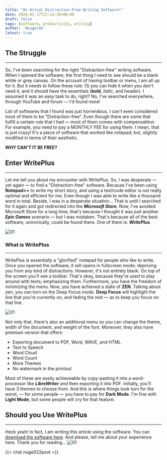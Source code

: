 ```yaml
---
title: "An Actual Distraction-Free Writing Software!"
date: 2024-01-17T22:14:39+08:00
draft: false
tags: [software, productivity, writing]
author: 'Anugerah'
latest: true
---
```


## The Struggle
---
So, I've been searching for the right "Distraction-free" writing software. When I opened the software, the first thing I need to see should be a blank white or grey canvas. On the account of having toolbar or menu, I am all up for it. But it needs to follow these rule: (1) you can hide it when you don't need it, and it should have the essentials (**bold**, *italic*, and header). I assumed it was an easy task to do, right? No, I've searched everywhere, through YouTube and forum — I'd found none!

List of softwares that I found was just horrendous. I can't even considered most of them to be "Distraction-free". Even though there are some that fulfill a certain rule that I had — most of them comes with compensatiton. For example, you need to pay a MONTHLY FEE for using them. I mean, that is just crazy! It's a piece of software that worked like notepad; but, slightly modified in terms of their aesthetic.

**WHY CAN'T IT BE FREE?**

## Enter WritePlus
---
Let me tell you about my encounter with WritePlus. So, I was desperate — yet again — to find a "Distraction-free" software. Because I've been using **Notepad++** to write my short story, and using a text/code editor is not really optimal and efficient for me. Even though I was able to write like a thousand word in total. Beside, I was in a desperate situation... That is until I searched for it again and got redirected into the ***Microsoft Store***. Now, I've avoided Microsoft Store for a long time, that's because I thought it was just another ***Epic Games*** scenario — but I was mistaken. That's because all of the best software, unironically, could be found there. One of them is: ***WritePlus***.

![01](/02_web.PNG#center)

### What is WritePlus
---
WritePlus is essentially a "glorified" notepad for people who like to write. Once you opened the software, it will opens in fullscreen mode; depriving you from any kind of distractions. However, it's not entirely blank. On top of the screen you'll see a toolbar. That's okay, because they're used to play around with texts; emphasizing them. Furthermore, you have the freedom of minimizing the menu. Now, you have achieved a state of **ZEN**. Talking about zen, you can turn on the Deep Focus mode. **Deep Focus** will highlight the line that you're currently on, and fading the rest — as to keep you focus on that line.

![01](/04_web.PNG#center)

Not only that, there's also an additional menu so you can change the theme, width of the document, and weight of the font. Moreover, they also have premium version that offers:

- Exporting document to PDF, Word, WAVE, and HTML
- Text to Speech
- Word Cloud
- Word Count
- More Themes
- No watermark in the printout

Most of these are easily achieveable by copy-pasting it into a word-processor like ***LibreWriter*** and then exporting it into PDF. Initially, you'll have 3 themes to choose from. And this is where things took turn for the worst, — for some people — you have to pay for **Dark Mode**. I'm fine with **Light Mode**, but some people will cry for that feature.

 

## Should you Use WritePlus
---
Heck yeah! In fact, I am writing this article using the software. You can [download the software here](https://apps.microsoft.com/detail/9WZDNCRFJCNF?hl=en-us&gl=US). And please, tell me about your experience here. Thank you for reading…
![01](/01_web.PNG#center)

{{< chat nuge022post >}}